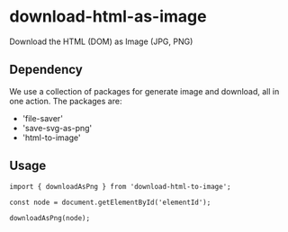 # download-html-as-image
Download the HTML (DOM) as Image (JPG, PNG)


## Dependency

We use a collection of packages for generate image and download, all in one action.
The packages are:

- 'file-saver'
- 'save-svg-as-png'
- 'html-to-image'

## Usage

```
import { downloadAsPng } from 'download-html-to-image';

const node = document.getElementById('elementId');

downloadAsPng(node);

```
